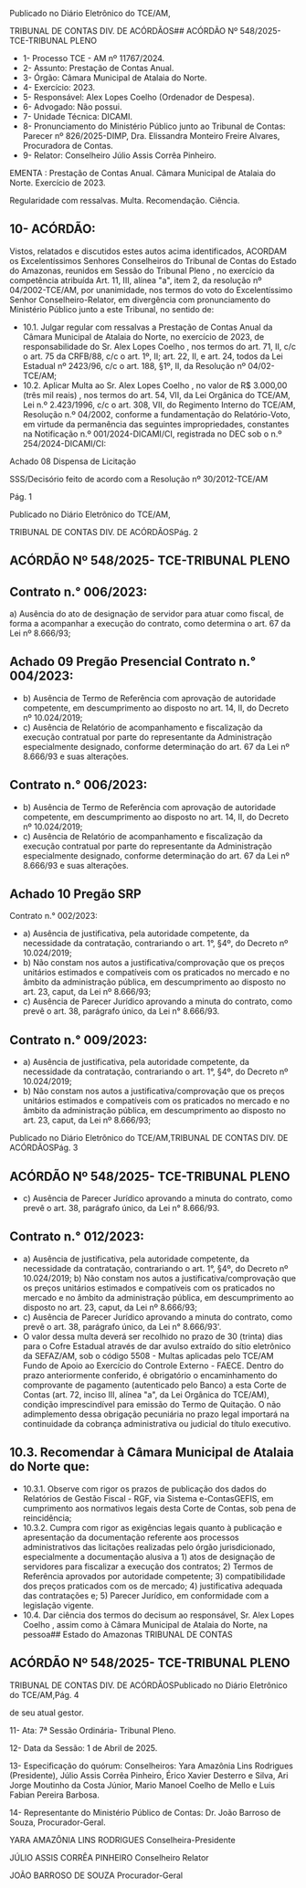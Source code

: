Publicado  no  Diário  Eletrônico do TCE/AM,

TRIBUNAL DE CONTAS DIV. DE ACÓRDÃOS## ACÓRDÃO Nº 548/2025- TCE-TRIBUNAL PLENO

- 1- Processo TCE - AM nº 11767/2024.
- 2- Assunto: Prestação de Contas Anual.
- 3- Órgão: Câmara Municipal de Atalaia do Norte.
- 4- Exercício: 2023.
- 5- Responsável: Alex Lopes Coelho (Ordenador de Despesa).
- 6- Advogado: Não possui.
- 7- Unidade Técnica: DICAMI.
- 8- Pronunciamento  do  Ministério  Público  junto  ao  Tribunal  de  Contas: Parecer  nº 826/2025-DIMP, Dra. Elissandra Monteiro Freire Alvares, Procuradora de Contas.
- 9- Relator: Conselheiro Júlio Assis Corrêa Pinheiro.

EMENTA : Prestação  de  Contas  Anual. Câmara Municipal de Atalaia do Norte. Exercício de 2023.

Regularidade com ressalvas. Multa. Recomendação. Ciência.

## 10-  ACÓRDÃO:

Vistos, relatados e discutidos estes autos acima identificados, ACORDAM os Excelentíssimos Senhores Conselheiros do Tribunal de Contas do Estado do Amazonas, reunidos em Sessão do Tribunal Pleno , no exercício da competência atribuída Art. 11, III, alínea "a", item 2, da resolução nº 04/2002-TCE/AM, por  unanimidade, nos termos do voto do Excelentíssimo Senhor Conselheiro-Relator, em divergência com pronunciamento do Ministério Público junto a este Tribunal, no sentido de:

- 10.1. Julgar regular com ressalvas a Prestação de Contas Anual da Câmara Municipal de Atalaia do Norte, no exercício de 2023, de responsabilidade do Sr.  Alex  Lopes  Coelho ,  nos  termos  do  art.  71,  II,  c/c  o  art.  75  da CRFB/88, c/c o art. 1º, II; art. 22, II, e art. 24, todos da Lei Estadual nº 2423/96, c/c o art. 188, §1º, II, da Resolução nº 04/02-TCE/AM;
- 10.2. Aplicar Multa ao Sr. Alex Lopes Coelho , no valor de R$ 3.000,00 (três mil reais) ,  nos termos do art. 54, VII, da Lei Orgânica do TCE/AM, Lei n.º  2.423/1996,  c/c  o  art.  308,  VII,  do  Regimento  Interno  do  TCE/AM, Resolução  n.º  04/2002,  conforme  a  fundamentação  do  Relatório-Voto, em virtude da permanência das seguintes impropriedades, constantes na Notificação n.º 001/2024-DICAMI/CI,  registrada  no  DEC  sob  o  n.º 254/2024-DICAMI/CI:

Achado 08 Dispensa de Licitação

SSS/Decisório feito de acordo com a Resolução nº 30/2012-TCE/AM

Pág. 1

Publicado  no  Diário  Eletrônico do TCE/AM,

TRIBUNAL DE CONTAS DIV. DE ACÓRDÃOSPág. 2

## ACÓRDÃO Nº 548/2025- TCE-TRIBUNAL PLENO

## Contrato n.° 006/2023:

a) Ausência do ato de designação de servidor para atuar como fiscal, de forma a acompanhar a execução do contrato, como determina o art. 67 da Lei nº 8.666/93;

## Achado 09 Pregão Presencial Contrato n.° 004/2023:

- b)  Ausência  de  Termo  de  Referência  com  aprovação  de  autoridade competente, em descumprimento ao disposto no art. 14, II, do Decreto nº 10.024/2019;
- c) Ausência de Relatório de acompanhamento  e  fiscalização da execução  contratual por parte do representante da Administração especialmente  designado,  conforme  determinação  do  art.  67  da  Lei  nº 8.666/93 e suas alterações.

## Contrato n.° 006/2023:

- b)  Ausência  de  Termo  de  Referência  com  aprovação  de  autoridade competente, em descumprimento ao disposto no art. 14, II, do Decreto nº 10.024/2019;
- c) Ausência de Relatório de acompanhamento  e  fiscalização da execução  contratual por parte do representante da Administração especialmente  designado,  conforme  determinação  do  art.  67  da  Lei  nº 8.666/93 e suas alterações.

## Achado 10 Pregão SRP

Contrato n.° 002/2023:

- a) Ausência de justificativa, pela autoridade competente, da necessidade da contratação, contrariando o art. 1°, §4º, do Decreto nº 10.024/2019;
- b)  Não  constam  nos  autos  a  justificativa/comprovação  que  os  preços unitários  estimados e compatíveis com os praticados no mercado e no âmbito da administração pública, em descumprimento ao disposto no art. 23, caput, da Lei nº 8.666/93;
- c) Ausência de Parecer Jurídico aprovando a minuta do contrato, como prevê o art. 38, parágrafo único, da Lei n° 8.666/93.

## Contrato n.° 009/2023:

- a) Ausência de justificativa, pela autoridade competente, da necessidade da contratação, contrariando o art. 1°, §4º, do Decreto nº 10.024/2019;
- b)  Não  constam  nos  autos  a  justificativa/comprovação  que  os  preços unitários  estimados e compatíveis com os praticados no mercado e no âmbito da administração pública, em descumprimento ao disposto no art. 23, caput, da Lei nº 8.666/93;

Publicado  no  Diário  Eletrônico do TCE/AM,TRIBUNAL DE CONTAS DIV. DE ACÓRDÃOSPág. 3

## ACÓRDÃO Nº 548/2025- TCE-TRIBUNAL PLENO

- c) Ausência de Parecer Jurídico aprovando a minuta do contrato, como prevê o art. 38, parágrafo único, da Lei n° 8.666/93.

## Contrato n.° 012/2023:

- a) Ausência de justificativa, pela autoridade competente, da necessidade da contratação, contrariando o art. 1°, §4º, do Decreto nº 10.024/2019; b)  Não  constam  nos  autos  a  justificativa/comprovação  que  os  preços unitários  estimados e compatíveis com os praticados no mercado e no âmbito da administração pública, em descumprimento ao disposto no art. 23, caput, da Lei nº 8.666/93;
- c) Ausência de Parecer Jurídico aprovando a minuta do contrato, como prevê o art. 38, parágrafo único, da Lei n° 8.666/93'.
- O valor dessa multa deverá ser recolhido no prazo de 30 (trinta) dias para o Cofre Estadual através de dar avulso extraído do sítio eletrônico da  SEFAZ/AM,  sob  o  código  5508  -  Multas  aplicadas  pelo  TCE/AM  Fundo de Apoio ao Exercício do Controle Externo - FAECE. Dentro do prazo  anteriormente  conferido,  é  obrigatório  o  encaminhamento  do comprovante  de  pagamento  (autenticado  pelo  Banco)  a  esta  Corte  de Contas  (art.  72,  inciso  III,  alínea  "a",  da  Lei  Orgânica  do  TCE/AM), condição  imprescindível  para  emissão  do  Termo  de  Quitação.  O  não adimplemento dessa obrigação  pecuniária  no  prazo  legal  importará  na continuidade da cobrança administrativa ou judicial do título executivo.

## 10.3. Recomendar à Câmara Municipal de Atalaia do Norte que:

- 10.3.1. Observe com rigor os prazos de publicação dos dados do Relatórios de Gestão Fiscal - RGF, via Sistema e-ContasGEFIS, em cumprimento aos normativos legais desta Corte de Contas, sob pena de reincidência;
- 10.3.2. Cumpra com rigor as exigências legais quanto à publicação e apresentação da documentação referente aos processos  administrativos  das  licitações  realizadas  pelo órgão jurisdicionado, especialmente a documentação alusiva a  1)  atos  de  designação  de  servidores  para  fiscalizar  a execução dos contratos; 2) Termos de Referência aprovados  por  autoridade  competente;  3)  compatibilidade dos  preços  praticados  com  os  de  mercado;  4)  justificativa adequada  das  contratações  e;  5)  Parecer  Jurídico,  em conformidade com a legislação vigente.
- 10.4. Dar  ciência dos  termos  do decisum ao  responsável, Sr.  Alex  Lopes Coelho , assim como à Câmara Municipal de Atalaia do Norte, na pessoa## Estado do Amazonas TRIBUNAL DE CONTAS

## ACÓRDÃO Nº 548/2025- TCE-TRIBUNAL PLENO

TRIBUNAL DE CONTAS DIV. DE ACÓRDÃOSPublicado  no  Diário  Eletrônico do TCE/AM,Pág. 4

de seu atual gestor.

11-  Ata: 7ª Sessão Ordinária- Tribunal Pleno.

12-  Data da Sessão: 1 de Abril de 2025.

13-  Especificação do quórum: Conselheiros: Yara Amazônia Lins Rodrigues (Presidente),  Júlio  Assis  Corrêa  Pinheiro,  Érico  Xavier  Desterro  e  Silva,  Ari  Jorge Moutinho  da  Costa  Júnior,  Mario  Manoel  Coelho  de  Mello  e  Luis  Fabian  Pereira Barbosa.

14-  Representante  do  Ministério  Público  de  Contas: Dr.  João  Barroso  de  Souza, Procurador-Geral.

YARA AMAZÔNIA LINS RODRIGUES Conselheira-Presidente

JÚLIO ASSIS CORRÊA PINHEIRO Conselheiro Relator

JOÃO BARROSO DE SOUZA Procurador-Geral